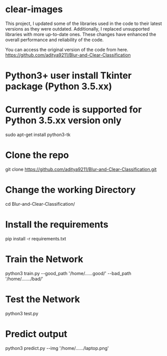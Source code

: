 # clear-images

This project, I updated some of the libraries used in the code to their latest versions as they were outdated. Additionally, I replaced unsupported libraries with more up-to-date ones. These changes have enhanced the overall performance and reliability of the code.

You can access the original version of the code from here.
https://github.com/aditya9211/Blur-and-Clear-Classification


# Python3+ user install Tkinter package (Python 3.5.xx)
# Currently code is supported for Python 3.5.xx version only
sudo apt-get install python3-tk
# Clone the repo
git clone https://github.com/aditya9211/Blur-and-Clear-Classification.git
# Change the working Directory
cd Blur-and-Clear-Classification/
# Install the requirements
pip install -r requirements.txt
# Train the Network
python3 train.py  --good_path  '/home/......good/'  --bad_path  '/home/......./bad/'
# Test the Network 
python3 test.py
# Predict output 
python3 predict.py --img '/home/....../laptop.png'
